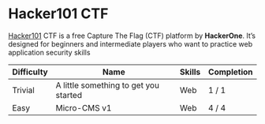 # Hacker101 CTF 
[Hacker101](https://ctf.hacker101.com/) CTF is a free Capture The Flag (CTF) platform by **HackerOne**. It’s designed for beginners and intermediate players who want to practice web application security skills

| Difficulty | Name              | Skills               | Completion |
|------------|-------------------|----------------------|------------|
| Trivial       | A little something to get you started    | Web           | 1 / 1         |
| Easy     | Micro-CMS v1   | Web | 4 / 4         |
